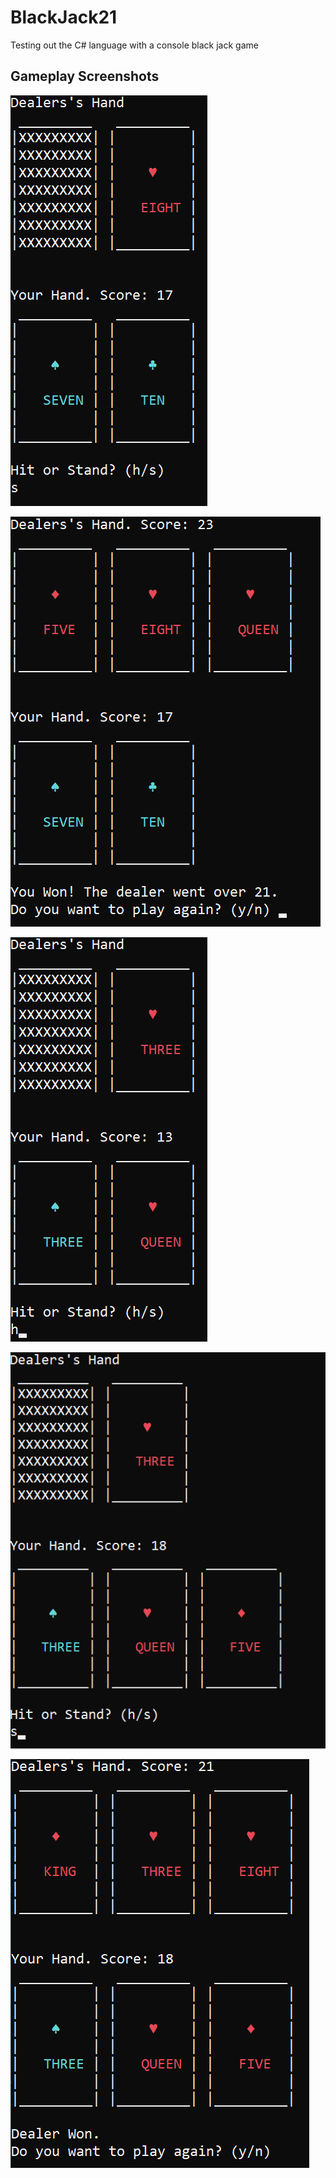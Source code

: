 # BlackJack21
Testing out the C# language with a console black jack game

## Gameplay Screenshots

![](gamePics/1.png)

![](gamePics/2.png)

![](gamePics/3.png)

![](gamePics/4.png)

![](gamePics/5.png)
